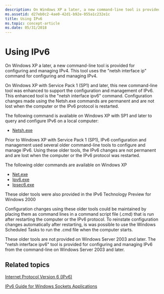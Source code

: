 ```yaml
---
description: On Windows XP a later, a new command-line tool is provided for configuring and managing IPv4. This tool uses the &\#0034;netsh interface ip&\#0034; command for configuring and managing IPv4.
ms.assetid: d27eb0c2-4ae0-42d1-b92e-055a1c232e1c
title: Using IPv6
ms.topic: concept-article
ms.date: 05/31/2018
---
```


# Using IPv6

On Windows XP a later, a new command-line tool is provided for configuring and managing IPv4. This tool uses the "netsh interface ip" command for configuring and managing IPv4.

On Windows XP with Service Pack 1 (SP1) and later, this new command-line tool was enhanced to support the configuration and management of IPv6. This enhanced tool is the "netsh interface ipv6" command. Configuration changes made using the Netsh.exe commands are permanent and are not lost when the computer or the IPv6 protocol is restarted.

The following command is available on Windows XP with SP1 and later to query and configure IPv6 on a local computer:

-   [Netsh.exe](netsh-exe.md)

Prior to Windows XP with Service Pack 1 (SP1), IPv6 configuration and management used several older command-line tools to configure and manage IPv6. Using these older tools, the IPv6 changes are not permanent and are lost when the computer or the IPv6 protocol was restarted.

The following older commands are available on Windows XP

-   [Net.exe](net-exe-2.md)
-   [Ipv6.exe](ipv6-exe-2.md)
-   [Ipsec6.exe](ipsec6-exe-2.md)

These older tools were also provided in the IPv6 Technology Preview for Windows 2000

Configuration changes using these older tools could be maintained by placing them as command lines in a command script file (.cmd) that is run after restarting the computer or the IPv6 protocol. To reinstate configuration changes automatically after restarting, is was possible to use the Windows Scheduled Tasks to run the .cmd file when the computer starts.

These older tools are not provided on Windows Server 2003 and later. The "netsh interface ipv6" tool is provided for configuring and managing IPv6 from the command-line on Windows Server 2003 and later.

## Related topics

<dl> <dt>

[Internet Protocol Version 6 (IPv6)](internet-protocol-version-6-ipv6-2.md)
</dt> <dt>

[IPv6 Guide for Windows Sockets Applications](ipv6-guide-for-windows-sockets-applications-2.md)
</dt> <dt>

